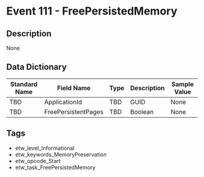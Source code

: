 # Event 111 - FreePersistedMemory

## Description
None

## Data Dictionary
|Standard Name|Field Name|Type|Description|Sample Value|
|---|---|---|---|---|
|TBD|ApplicationId|TBD|GUID|None|None|
|TBD|FreePersistentPages|TBD|Boolean|None|None|

## Tags
* etw_level_Informational
* etw_keywords_MemoryPreservation
* etw_opcode_Start
* etw_task_FreePersistedMemory